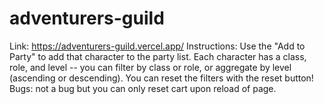 # adventurers-guild
 Link: https://adventurers-guild.vercel.app/
 Instructions: Use the "Add to Party" to add that character to the party list. Each character has a class, role, and level -- you can filter by class or role, or aggregate by level (ascending or descending). You can reset the filters with the reset button!
 Bugs: not a bug but you can only reset cart upon reload of page.

